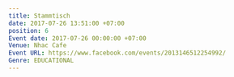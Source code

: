 ```yaml
---
title: Stammtisch
date: 2017-07-26 13:51:00 +07:00
position: 6
Event date: 2017-07-26 00:00:00 +07:00
Venue: Nhac Cafe
Event URL: https://www.facebook.com/events/2013146512254992/
Genre: EDUCATIONAL
---
```


